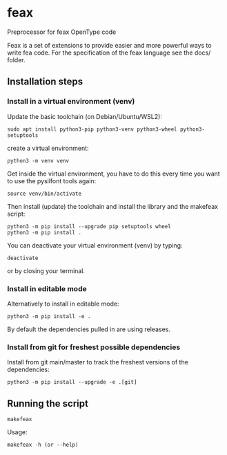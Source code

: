 # feax
Preprocessor for feax OpenType code

Feax is a set of extensions to provide easier and more powerful ways to write fea code. 
For the specification of the feax language see the docs/ folder. 

## Installation steps

### Install in a virtual environment (venv)
Update the basic toolchain (on Debian/Ubuntu/WSL2):
```
sudo apt install python3-pip python3-venv python3-wheel python3-setuptools
```

create a virtual environment:
```
python3 -m venv venv
```
Get inside the virtual environment, you have to do this every time you want to use the pysilfont tools again:
```
source venv/bin/activate
```

Then install (update) the toolchain and install the library and the makefeax script:
```
python3 -m pip install --upgrade pip setuptools wheel
python3 -m pip install .
```

You can deactivate your virtual environment (venv) by typing:
```
deactivate
```
or by closing your terminal.

### Install in editable mode
Alternatively to install in editable mode:
```
python3 -m pip install -e .
```

By default the dependencies pulled in are using releases.

### Install from git for freshest possible dependencies
Install from git main/master to track the freshest versions of the dependencies:
```
python3 -m pip install --upgrade -e .[git]
```

## Running the script

```
makefeax 
```

Usage:

```
makefeax -h (or --help)
```


